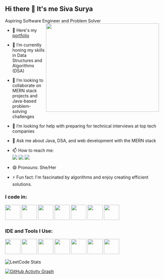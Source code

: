 ## Hi there 👋 It's me Siva Surya
Aspiring Software Engineer and Problem Solver
<img align="right" width="370" height="290" src="https://user-images.githubusercontent.com/74038190/221352975-94759904-aa4c-4032-a8ab-b546efb9c478.gif">

- 🔭 Here's my [portfolio](https://sivasurya0907.github.io/PortFolio/)
- 🌱 I’m currently honing my skills in Data Structures and Algorithms (DSA)
- 👯 I’m looking to collaborate on MERN stack projects and Java-based problem-solving challenges
- 🤔 I’m looking for help with preparing for technical interviews at top tech companies
- 💬 Ask me about Java, DSA, and web development with the MERN stack
- 📫 How to reach me:
  <br /> [<img src="https://img.shields.io/badge/LinkedIn-0077B5?style=for-the-badge&logo=linkedin&logoColor=white" />](https://www.linkedin.com/in/siva-surya-b-a7254924a/) [<img src="https://img.shields.io/badge/GitHub-181717?style=for-the-badge&logo=github&logoColor=white" />](https://github.com/sivasurya0907)
[<img src="https://img.shields.io/badge/Email-D14836?style=for-the-badge&logo=gmail&logoColor=white" />](mailto:itssuryaofficial17@gmail.com)

- 😄 Pronouns: She/Her
- ⚡ Fun fact: I'm fascinated by algorithms and enjoy creating efficient solutions.

### I code in:
<img height="50" width="50" src="https://img.icons8.com/color/48/000000/java-coffee-cup-logo.png" /> <img height="50" width="50" src="https://img.icons8.com/color/48/000000/javascript.png" /> <img height="50" width="50" src="https://img.icons8.com/color/48/000000/react-native.png"/> <img height="50" width="50" src="https://img.icons8.com/color/48/000000/nodejs.png"/> <img height="50" width="50" src="https://img.icons8.com/color/48/000000/mongodb.png"/> <img height="50" width="50" src="https://img.icons8.com/color/48/000000/html-5.png" /> <img height="50" width="50" src="https://img.icons8.com/color/48/000000/css3.png" />

### IDE and Tools I Use:
<img height="50" width="50" src="https://img.icons8.com/color/48/000000/visual-studio-code-2019.png"/> <img height="50" width="50" src="https://img.icons8.com/color/48/000000/intellij-idea.png"/> <img height="50" width="50" src="https://img.icons8.com/color/50/000000/git.png"/> <img height="50" width="50" src="https://img.icons8.com/color/48/000000/nodejs.png"/> <img height="50" width="50" src="https://img.icons8.com/color/48/000000/mongodb.png"/> <img height="50" width="50" src="https://img.icons8.com/color/48/000000/react-native.png"/> <img height="50" width="50" src="https://img.icons8.com/ios/50/000000/ethereum.png"/>


![LeetCode Stats](https://leetcard.jacoblin.cool/Siva-Surya?theme=dark&font=Exo%202&ext=heatmap)

[![GitHub Activity Graph](https://github-readme-activity-graph.vercel.app/graph?username=sivasurya0907&bg_color=000000&color=f0d528&line=14d220&point=44d228&area=true&hide_border=true)](https://github.com/ashutosh00710/github-readme-activity-graph)
